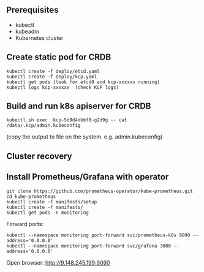 ## Prerequisites
- kubectl  
- kubeadm  
- Kubernetes cluster  

## Create static pod for CRDB
```shell
kubectl create -f deploy/etcd.yaml
kubectl create -f deploy/kcp.yaml
kubectl get pods (look for etcd0 and kcp-xxxxxx running)
kubectl logs kcp-xxxxxx  (check KCP logs)
```

## Build and run k8s apiserver for CRDB
```shell
kubectl.sh exec  kcp-5d9d4dbbf8-g2d9g -- cat /data/.kcp/admin.kubeconfig
```
(copy the output to file on the system. e.g. admin.kubeconfig)

## Cluster recovery

## Install Prometheus/Grafana with operator
```shell
git clone https://github.com/prometheus-operator/kube-prometheus.git
cd kube-prometheus
kubectl create -f manifests/setup
kubectl create -f manifests/
kubectl get pods -n monitoring
```
Forward ports:  
```shell
kubectl --namespace monitoring port-forward svc/prometheus-k8s 9090 --address='0.0.0.0'
kubectl --namespace monitoring port-forward svc/grafana 3000 --address='0.0.0.0'
```
Open browser:  http://9.148.245.199:9090
